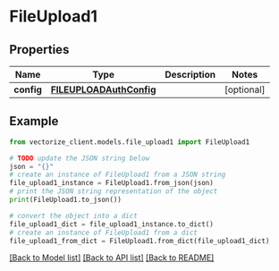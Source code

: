 # FileUpload1


## Properties

Name | Type | Description | Notes
------------ | ------------- | ------------- | -------------
**config** | [**FILEUPLOADAuthConfig**](FILEUPLOADAuthConfig.md) |  | [optional] 

## Example

```python
from vectorize_client.models.file_upload1 import FileUpload1

# TODO update the JSON string below
json = "{}"
# create an instance of FileUpload1 from a JSON string
file_upload1_instance = FileUpload1.from_json(json)
# print the JSON string representation of the object
print(FileUpload1.to_json())

# convert the object into a dict
file_upload1_dict = file_upload1_instance.to_dict()
# create an instance of FileUpload1 from a dict
file_upload1_from_dict = FileUpload1.from_dict(file_upload1_dict)
```
[[Back to Model list]](../README.md#documentation-for-models) [[Back to API list]](../README.md#documentation-for-api-endpoints) [[Back to README]](../README.md)


